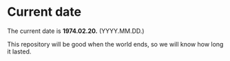 # Current date

The current date is **1974.02.20.** (YYYY.MM.DD.)

This repository will be good when the world ends, so we will know how long it lasted.